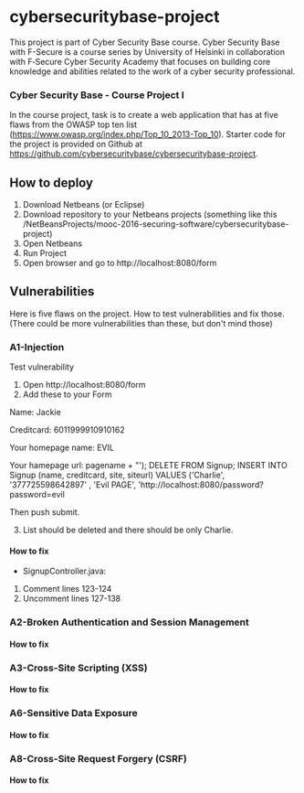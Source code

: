 # cybersecuritybase-project #

This project is part of Cyber Security Base course. Cyber Security Base with F-Secure is a course series by University of Helsinki in collaboration with F‑Secure Cyber Security Academy that focuses on building core knowledge and abilities related to the work of a cyber security professional. 

### Cyber Security Base - Course Project I ###

In the course project, task is to create a web application that has at five flaws from the OWASP top ten list (https://www.owasp.org/index.php/Top_10_2013-Top_10). Starter code for the project is provided on Github at https://github.com/cybersecuritybase/cybersecuritybase-project.

## How to deploy ##

1. Download Netbeans (or Eclipse)
2. Download repository to your Netbeans projects (something like this /NetBeansProjects/mooc-2016-securing-software/cybersecuritybase-project)
3. Open Netbeans
4. Run Project
5. Open browser and go to http://localhost:8080/form

## Vulnerabilities ##

Here is five flaws on the project. How to test vulnerabilities and fix those. (There could be more vulnerabilities than these, but don't mind those)

### A1-Injection ###

Test vulnerability

1. Open http://localhost:8080/form
2. Add these to your Form

Name:
Jackie

Creditcard:
6011999910910162

Your homepage name:
EVIL

Your hamepage url:
pagename + "'); DELETE FROM Signup; INSERT INTO Signup (name, creditcard, site, siteurl) VALUES ('Charlie', '377725598642897' , 'Evil PAGE', 'http://localhost:8080/password?password=evil


Then push submit.

3. List should be deleted and there should be only Charlie.

#### How to fix ####

- SignupController.java:
1. Comment lines 123-124
2. Uncomment lines 127-138


### A2-Broken Authentication and Session Management ###

#### How to fix ####





### A3-Cross-Site Scripting (XSS) ###

<script>alert("testing");</script>
<script>window.location.replace("https://soivi.net");</script>


#### How to fix ####





### A6-Sensitive Data Exposure ###

#### How to fix ####




### A8-Cross-Site Request Forgery (CSRF) ###

#### How to fix ####
